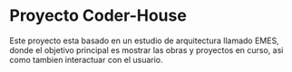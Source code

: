# Proyecto Coder-House

Este proyecto esta basado en un estudio de arquitectura llamado EMES, donde el objetivo principal es mostrar las obras y proyectos en curso, asi como tambien interactuar con el usuario.